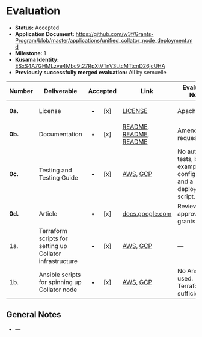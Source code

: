 # Evaluation

- **Status:** Accepted
- **Application Document:** https://github.com/w3f/Grants-Program/blob/master/applications/unified_collator_node_deployment.md
- **Milestone:** 1
- **Kusama Identity:** [ESxS4A7GHMLzve4Mbc9t27RpXtVTnV3LtcMTtcnD26jcUHA](https://polkascan.io/pre/kusama/account/ESxS4A7GHMLzve4Mbc9t27RpXtVTnV3LtcMTtcnD26jcUHA)
- **Previously successfully merged evaluation:** All by semuelle

| Number  | Deliverable                                              |        Accepted        | Link                                                                                                                                                                                                                                                                                                                                                                                                                                       | Evaluation Notes                                                        |
| ------- | -------------------------------------------------------- | :--------------------: | ------------------------------------------------------------------------------------------------------------------------------------------------------------------------------------------------------------------------------------------------------------------------------------------------------------------------------------------------------------------------------------------------------------------------------------------ | ----------------------------------------------------------------------- |
| **0a.** | License                                                  | <ul><li>[x] </li></ul> | [LICENSE](https://github.com/for-parity-with-love/unified-collator-node-deployment/blob/32c5ee536674ac290b7ca4b596c2893b8e933086/LICENSE)                                                                                                                                                                                                                                                                                                  | Apache 2.0                                                              |
| **0b.** | Documentation                                            | <ul><li>[x] </li></ul> | [README](https://github.com/for-parity-with-love/unified-collator-node-deployment/blob/32c5ee536674ac290b7ca4b596c2893b8e933086/README.md), [README](https://github.com/for-parity-with-love/unified-collator-node-deployment/blob/33b7af8645f265544bd8ccf8532ac98b99bd0e7a/AWS/README.MD), [README](https://github.com/for-parity-with-love/unified-collator-node-deployment/blob/32c5ee536674ac290b7ca4b596c2893b8e933086/GCP/README.MD) | Amended on request.                                                     |
| **0c.** | Testing and Testing Guide                                | <ul><li>[x] </li></ul> | [AWS](https://github.com/for-parity-with-love/unified-collator-node-deployment/tree/32c5ee536674ac290b7ca4b596c2893b8e933086/AWS), [GCP](https://github.com/for-parity-with-love/unified-collator-node-deployment/tree/32c5ee536674ac290b7ca4b596c2893b8e933086/GCP)                                                                                                                                                                       | No automated tests, but example configurations and a deployment script. |
| **0d.** | Article                                                  | <ul><li>[x] </li></ul> | [docs.google.com](https://docs.google.com/document/d/1WRSDN343BS05obPG6kSQQBfWp6tSDyWPwamqlKWgDGE/edit)                                                                                                                                                                                                                                                                                                                                    | Reviewed and approved by grantsPR                                       |
| 1a.     | Terraform scripts for setting up Collator infrastructure | <ul><li>[x] </li></ul> | [AWS](https://github.com/for-parity-with-love/unified-collator-node-deployment/tree/32c5ee536674ac290b7ca4b596c2893b8e933086/AWS), [GCP](https://github.com/for-parity-with-love/unified-collator-node-deployment/tree/32c5ee536674ac290b7ca4b596c2893b8e933086/GCP)                                                                                                                                                                       | —                                                                       |
| 1b.     | Ansible scripts for spinning up Collator node            | <ul><li>[x] </li></ul> | [AWS](https://github.com/for-parity-with-love/unified-collator-node-deployment/tree/32c5ee536674ac290b7ca4b596c2893b8e933086/AWS), [GCP](https://github.com/for-parity-with-love/unified-collator-node-deployment/tree/32c5ee536674ac290b7ca4b596c2893b8e933086/GCP)                                                                                                                                                                       | No Ansible used. Terraform sufficient.                                  |

## General Notes

- —
